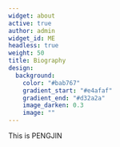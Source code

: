 ```yaml
---
widget: about
active: true
author: admin
widget_id: ME
headless: true
weight: 50
title: Biography
design:
  background:
    color: "#bab767"
    gradient_start: "#e4afaf"
    gradient_end: "#d32a2a"
    image_darken: 0.3
    image: ""
---
```

T﻿his is PENGJIN